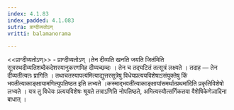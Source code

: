 ```yaml
---
index: 4.1.83
index_padded: 4.1.083
sutra: प्राग्दीव्यतोऽण्
vritti: balamanorama

---
```

<<प्राग्दीव्यतोऽण्>> - प्राग्दीव्यतोऽण् ।तेन दीव्यति खनति जयति जित॑मिति सूत्रस्थदीव्यतिशब्दैकदेशस्यानुकरणमिह दीव्यच्छब्दः । तेन च तद्घटितं तत्सूत्रं लक्ष्यते । तदाह — तेन दीव्यतीत्यतः प्रागिति । तथाचतस्यापत्य॑मित्याद्युत्तरसूत्रेषु विधेयप्रत्ययविशेषाऽसंयुक्तेषु किं भवतीत्याकाङ्क्षायामणित्युपतिष्ठत इति लभ्यते ।कस्माद्भवती॑त्याकाङ्क्षायांसमर्थात्प्रथमा॑दिति प्रकृतिविशेषो लभ्यते । यत्र तु विधेयः प्रत्ययविशेषः श्रूयते तत्राऽणिति नोपतिष्ठते, अमित्यस्यौत्सर्गिकतया वैशेषिकेणेञादिना बाधात् । 